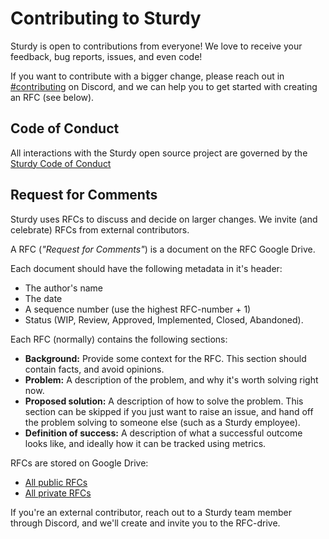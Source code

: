 # Contributing to Sturdy

Sturdy is open to contributions from everyone! We love to receive your feedback, bug reports, issues, and even code!

If you want to contribute with a bigger change, please reach out in [#contributing](https://discord.com/channels/835147879835369472/941342832864665700) on Discord, and we can help you to get started with creating an RFC (see below).

## Code of Conduct

All interactions with the Sturdy open source project are governed by the [Sturdy Code of Conduct](https://getsturdy.com/handbook/code-of-conduct)

## Request for Comments

Sturdy uses RFCs to discuss and decide on larger changes.
We invite (and celebrate) RFCs from external contributors.

A RFC (_"Request for Comments"_) is a document on the RFC Google Drive.

Each document should have the following metadata in it's header:

* The author's name
* The date
* A sequence number (use the highest RFC-number + 1)
* Status (WIP, Review, Approved, Implemented, Closed, Abandoned).

Each RFC (normally) contains the following sections:

* **Background:** Provide some context for the RFC. This section should contain facts, and avoid opinions.
* **Problem:** A description of the problem, and why it's worth solving right now.
* **Proposed solution:** A description of how to solve the problem. This section can be skipped if you just want to raise an issue, and hand off the problem solving to someone else (such as a Sturdy employee).
* **Definition of success:** A description of what a successful outcome looks like, and ideally how it can be tracked using metrics.

RFCs are stored on Google Drive:

* [All public RFCs](https://drive.google.com/drive/folders/1bISRCqQ-qpmLmit68XrJ7UtWnU9jt1ER)
* [All private RFCs](https://drive.google.com/drive/folders/1VBJUit9B5kw-FCituZIuK_6pHTG3ppwI)

If you're an external contributor, reach out to a Sturdy team member through Discord, and we'll create and invite you to the RFC-drive.

